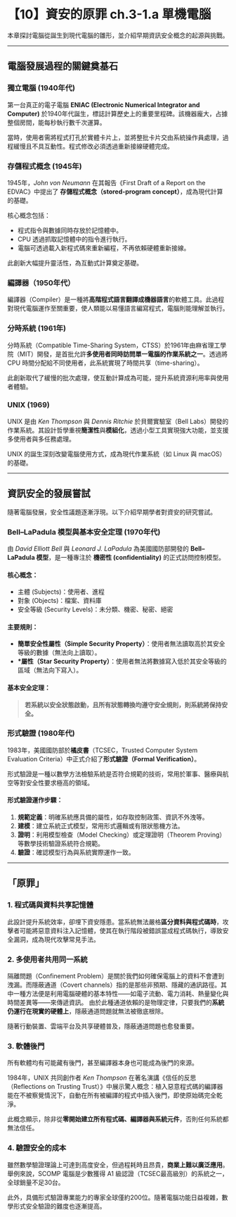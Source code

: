# 【10】資安的原罪 ch.3-1.a 單機電腦

本章探討電腦從誕生到現代電腦的雛形，並介紹早期資訊安全概念的起源與挑戰。

---

## 電腦發展過程的關鍵奠基石

### 獨立電腦 (1940年代)

第一台真正的電子電腦 **ENIAC (Electronic Numerical Integrator and Computer)** 於1940年代誕生，標誌計算歷史上的重要里程碑。該機器龐大，占據整個房間，能每秒執行數千次運算。

當時，使用者需將程式打孔於實體卡片上，並將整批卡片交由系統操作員處理，過程緩慢且不具互動性。程式修改必須透過重新接線硬體完成。

### 存儲程式概念 (1945年)

1945年，*John von Neumann* 在其報告《First Draft of a Report on the EDVAC》中提出了 **存儲程式概念（stored-program concept）**，成為現代計算的基礎。

核心概念包括：

* 程式指令與數據同時存放於記憶體中。
* CPU 透過抓取記憶體中的指令進行執行。
* 電腦可透過載入新程式碼來重新編程，不再依賴硬體重新接線。

此創新大幅提升靈活性，為互動式計算奠定基礎。

### 編譯器（1950年代）

編譯器（Compiler）是一種將**高階程式語言翻譯成機器語言**的軟體工具。此過程對現代電腦運作至關重要，使人類能以易懂語言編寫程式，電腦則能理解並執行。

### 分時系統 (1961年)

分時系統（Compatible Time-Sharing System，CTSS）於1961年由麻省理工學院（MIT）開發，是首批允許**多使用者同時訪問單一電腦的作業系統之一**。透過將 CPU 時間分配給不同使用者，此系統實現了時間共享（time-sharing）。

此創新取代了緩慢的批次處理，使互動計算成為可能，提升系統資源利用率與使用者體驗。

### UNIX (1969)

UNIX 是由 *Ken Thompson* 與 *Dennis Ritchie* 於貝爾實驗室（Bell Labs）開發的作業系統。其設計哲學重視**簡潔性**與**模組化**，透過小型工具實現強大功能，並支援多使用者與多任務處理。

UNIX 的誕生深刻改變電腦使用方式，成為現代作業系統（如 Linux 與 macOS）的基礎。

---

## 資訊安全的發展嘗試

隨著電腦發展，安全性議題逐漸浮現。以下介紹早期學者對資安的研究嘗試。

### Bell–LaPadula 模型與基本安全定理 (1970年代)

由 *David Elliott Bell* 與 *Leonard J. LaPadula* 為美國國防部開發的 **Bell–LaPadula 模型**，是一種專注於 **機密性 (confidentiality)** 的正式訪問控制模型。

#### 核心概念：

* 主體 (Subjects)：使用者、進程
* 對象 (Objects)：檔案、資料庫
* 安全等級 (Security Levels)：未分類、機密、秘密、絕密

#### 主要規則：

* **簡單安全性屬性（Simple Security Property）**：使用者無法讀取高於其安全等級的數據（無法向上讀取）。
* **\*屬性（Star Security Property）**：使用者無法將數據寫入低於其安全等級的區域（無法向下寫入）。

#### 基本安全定理：

> **若系統以安全狀態啟動，且所有狀態轉換均遵守安全規則，則系統將保持安全。**

### 形式驗證 (1980年代)

1983年，美國國防部於**橘皮書**（TCSEC，Trusted Computer System Evaluation Criteria）中正式介紹了**形式驗證（Formal Verification）**。

形式驗證是一種以數學方法檢驗系統是否符合規範的技術，常用於軍事、醫療與航空等對安全性要求極高的領域。

#### 形式驗證運作步驟：

1. **規範定義**：明確系統應具備的屬性，如存取控制政策、資訊不外洩等。
2. **建模**：建立系統正式模型，常用形式邏輯或有限狀態機方法。
3. **證明**：利用模型檢查（Model Checking）或定理證明（Theorem Proving）等數學技術驗證系統符合規範。
4. **驗證**：確認模型行為與系統實際運作一致。

---

## 「原罪」

### 1. 程式碼與資料共享記憶體
此設計提升系統效率，卻埋下資安隱患。當系統無法嚴格**區分資料與程式碼時**，攻擊者可能將惡意資料注入記憶體，使其在執行階段被錯誤當成程式碼執行，導致安全漏洞，成為現代攻擊常見手法。

### 2. 多使用者共用同一系統

隔離問題（Confinement Problem）是關於我們如何確保電腦上的資料不會遭到洩漏。而隱蔽通道（Covert channels）指的是那些非預期、隱藏的通訊路徑。其中一種方法便是利用電腦硬體的基本特性——如電子流動、電力消耗、熱量變化與時間差異等——來傳遞資訊。 由於此種通道依賴的是物理定律，只要我們的**系統仍運行在現實的硬體上**，隱蔽通道問題就無法被徹底根除。

隨著行動裝置、雲端平台及共享硬體普及，隱蔽通道問題也愈發重要。

### 3. 軟體後門

所有軟體均有可能藏有後門，甚至編譯器本身也可能成為後門的來源。

1984年，UNIX 共同創作者 *Ken Thompson* 在著名演講《信任的反思（Reflections on Trusting Trust）》中展示驚人概念：植入惡意程式碼的編譯器能在不被察覺情況下，自動在所有被編譯的程式中插入後門，即使原始碼完全乾淨。

此概念顯示，除非從**零開始建立所有程式碼、編譯器與系統元件**，否則任何系統都無法信任。

### 4. 驗證安全的成本

雖然數學驗證理論上可達到高度安全，但過程耗時且昂貴，**商業上難以廣泛應用**。舉例來說，SCOMP 電腦是少數獲得 A1 級認證（TCSEC最高級別）的系統之一，全球銷量不足30台。

此外，具備形式驗證專業能力的專家全球僅約200位。隨著電腦功能日益複雜，數學形式安全驗證的難度也逐漸提高。



[^1]: https://ieeexplore.ieee.org/document/601735